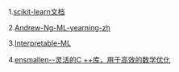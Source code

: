 1.[scikit-learn文档](https://scikit-learn.org/stable/tutorial/)

2.[Andrew-Ng-ML-yearning-zh](https://accepteddoge.com/machine-learning-yearning-cn/)

3.[Interpretable-ML](https://christophm.github.io/interpretable-ml-book/)

4.[ensmallen--灵活的C ++库，用于高效的数学优化](https://ensmallen.org/)
